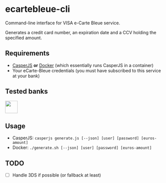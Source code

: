 # ecartebleue-cli

Command-line interface for VISA e-Carte Bleue service.

Generates a credit card number, an expiration date and a CCV holding the specified amount.

## Requirements

- [CasperJS](http://docs.casperjs.org/en/latest/installation.html) **or** [Docker](https://www.docker.com/community-edition#/download) (which essentially runs CasperJS in a container)
- Your eCarte-Bleue credentials (you must have subscribed to this service at your bank)

## Tested banks

<img src="https://i.imgur.com/F5df75E.jpg" width="40px" />

## Usage

- CasperJS: `casperjs generate.js [--json] [user] [password] [euros-amount]`
- Docker: `./generate.sh [--json] [user] [password] [euros-amount]`

## TODO

- [ ] Handle 3DS if possible (or fallback at least)
